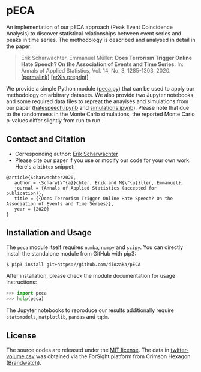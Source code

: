 # pECA
An implementation of our pECA approach (Peak Event Coincidence Analysis) to discover statistical relationships between event series and peaks in time series. The methodology is described and analysed in detail in the paper:

> Erik Scharwächter, Emmanuel Müller: **Does Terrorism Trigger Online Hate Speech? On the Association of Events and Time Series.**
> In: Annals of Applied Statistics, Vol. 14, No. 3, 1285-1303, 2020. [[permalink]](http://dx.doi.org/10.1214/20-AOAS1338) [[arXiv preprint]](https://arxiv.org/abs/2004.14733)

We provide a simple Python module ([peca.py](./peca.py)) that can be used to apply our methodology on arbitrary datasets. We also provide two Jupyter notebooks and some required data files to repreat the anaylses and simulations from our paper ([hatespeech.ipynb](./demos/hatespeech.ipynb) and [simulations.ipynb](./demos/simulations.ipynb)). Please note that due to the randomness in the Monte Carlo simulations, the reported Monte Carlo p-values differ slightly from run to run.

## Contact and Citation

* Corresponding author: [Erik Scharwächter](mailto:scharwaechter@bit-uni-bonn.de)
* Please cite our paper if you use or modify our code for your own work. Here's a `bibtex` snippet:

```
@article{Scharwachter2020,
   author = {Scharw{\"{a}}chter, Erik and M{\"{u}}ller, Emmanuel},
   journal = {Annals of Applied Statistics (accepted for publication)},
   title = {{Does Terrorism Trigger Online Hate Speech? On the Association of Events and Time Series}},
   year = {2020} 
}
```

## Installation and Usage

The `peca` module itself requires `numba`, `numpy` and `scipy`. You can directly install the standalone module from GitHub with pip3:

```bash
$ pip3 install git+https://github.com/diozaka/pECA
```

After installation, please check the module documentation for usage instructions:

```python
>>> import peca
>>> help(peca)
```

The Jupyter notebooks to reproduce our results additionally require `statsmodels`, `matplotlib`, `pandas` and `tqdm`. 

## License

The source codes are released under the [MIT license](./LICENSE). The data in [twitter-volume.csv](./demos/data/twitter-volume.csv) was obtained via the ForSight platform from Crimson Hexagon ([Brandwatch](https://www.brandwatch.com/)).

